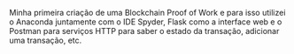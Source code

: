 Minha primeira criação de uma Blockchain Proof of Work e para isso utilizei o Anaconda juntamente com o IDE Spyder, Flask como a interface web e o Postman para serviços HTTP para saber o estado da transação, adicionar uma transação, etc.
